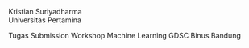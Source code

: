 Kristian Suriyadharma <br>
Universitas Pertamina



Tugas Submission Workshop Machine Learning GDSC Binus Bandung
